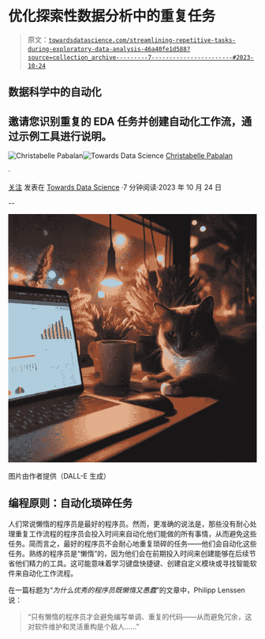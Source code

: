 # 优化探索性数据分析中的重复任务

> 原文：[`towardsdatascience.com/streamlining-repetitive-tasks-during-exploratory-data-analysis-46a40fe1d588?source=collection_archive---------7-----------------------#2023-10-24`](https://towardsdatascience.com/streamlining-repetitive-tasks-during-exploratory-data-analysis-46a40fe1d588?source=collection_archive---------7-----------------------#2023-10-24)

## 数据科学中的自动化

## 邀请您识别重复的 EDA 任务并创建自动化工作流，通过示例工具进行说明。

[](https://medium.com/@christabellecp?source=post_page-----46a40fe1d588--------------------------------)![Christabelle Pabalan](https://medium.com/@christabellecp?source=post_page-----46a40fe1d588--------------------------------)[](https://towardsdatascience.com/?source=post_page-----46a40fe1d588--------------------------------)![Towards Data Science](https://towardsdatascience.com/?source=post_page-----46a40fe1d588--------------------------------) [Christabelle Pabalan](https://medium.com/@christabellecp?source=post_page-----46a40fe1d588--------------------------------)

·

[关注](https://medium.com/m/signin?actionUrl=https%3A%2F%2Fmedium.com%2F_%2Fsubscribe%2Fuser%2F4200eb8e8b26&operation=register&redirect=https%3A%2F%2Ftowardsdatascience.com%2Fstreamlining-repetitive-tasks-during-exploratory-data-analysis-46a40fe1d588&user=Christabelle+Pabalan&userId=4200eb8e8b26&source=post_page-4200eb8e8b26----46a40fe1d588---------------------post_header-----------) 发表在 [Towards Data Science](https://towardsdatascience.com/?source=post_page-----46a40fe1d588--------------------------------) ·7 分钟阅读·2023 年 10 月 24 日

--

[](https://medium.com/m/signin?actionUrl=https%3A%2F%2Fmedium.com%2F_%2Fbookmark%2Fp%2F46a40fe1d588&operation=register&redirect=https%3A%2F%2Ftowardsdatascience.com%2Fstreamlining-repetitive-tasks-during-exploratory-data-analysis-46a40fe1d588&source=-----46a40fe1d588---------------------bookmark_footer-----------)![](img/e5031188e988019bb8a2ffc2e978e858.png)

图片由作者提供（DALL-E 生成）

## 编程原则：自动化琐碎任务

人们常说懒惰的程序员是最好的程序员。然而，更准确的说法是，那些没有耐心处理重复工作流程的程序员会投入时间来自动化他们能做的所有事情，从而避免这些任务。简而言之，最好的程序员不会耐心地重复琐碎的任务——他们会自动化这些任务。熟练的程序员是“懒惰”的，因为他们会在前期投入时间来创建能够在后续节省他们精力的工具。这可能意味着学习键盘快捷键、创建自定义模块或寻找智能软件来自动化工作流程。

在一篇标题为“*为什么优秀的程序员既懒惰又愚蠢*”的文章中，Philipp Lenssen 说：

> “只有懒惰的程序员才会避免编写单调、重复的代码——从而避免冗余，这对软件维护和灵活重构是个敌人……”

